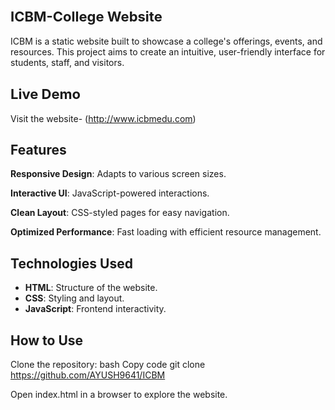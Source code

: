 ## <span style="font-size:22px">ICBM-College Website</span>

ICBM is a static website built to showcase a college's offerings, events, and resources. This project aims to create an intuitive, user-friendly interface for students, staff, and visitors.


## <span style="font-size:22px">Live Demo</span>

Visit the website- (http://www.icbmedu.com)


## Features
**Responsive Design**:  Adapts to various screen sizes.

**Interactive UI**:  JavaScript-powered interactions.

**Clean Layout**:  CSS-styled pages for easy navigation.

**Optimized Performance**:  Fast loading with efficient resource management.

## Technologies Used

- **HTML**: Structure of the website.
- **CSS**: Styling and layout.
- **JavaScript**: Frontend interactivity.

## How to Use

Clone the repository: 
bash
Copy code
git clone https://github.com/AYUSH9641/ICBM

Open index.html in a browser to explore the website.
